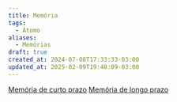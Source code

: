 ```yaml
---
title: Memória
tags:
  - Átomo
aliases:
  - Memórias
draft: true
created_at: 2024-07-08T17:33:33-03:00
updated_at: 2025-02-09T19:48:09-03:00
---
```

[Memória de curto prazo](../../12/atomo/Memoria_de_curto_prazo.md)
[Memória de longo prazo](Memoria_de_longo_prazo.md)